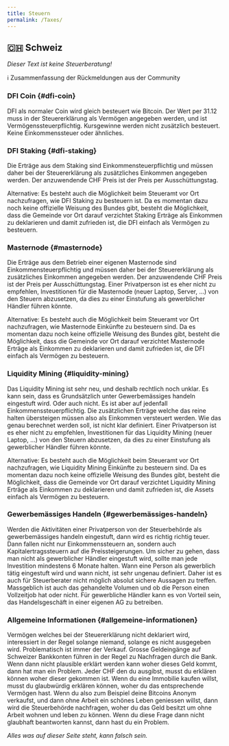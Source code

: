 ```yaml
---
title: Steuern
permalink: /Taxes/
---
```


## 🇨🇭 Schweiz

*Dieser Text ist keine Steuerberatung!*

ℹ Zusammenfassung der Rückmeldungen aus der Community

### DFI Coin {#dfi-coin}

DFI als normaler Coin wird gleich besteuert wie Bitcoin. Der Wert per 31.12 muss in der Steuererklärung als Vermögen angegeben werden, und ist Vermögenssteuerpflichtig. Kursgewinne werden nicht zusätzlich besteuert. Keine Einkommenssteuer oder ähnliches.

### DFI Staking {#dfi-staking}

Die Erträge aus dem Staking sind Einkommensteuerpflichtig und müssen daher bei der Steuererklärung als zusätzliches Einkommen angegeben werden. Der anzuwendende CHF Preis ist der Preis per Ausschüttungstag.

Alternative: Es besteht auch die Möglichkeit beim Steueramt vor Ort nachzufragen, wie DFI Staking zu besteuern ist. Da es momentan dazu noch keine offizielle Weisung des Bundes gibt, besteht die Möglichkeit, dass die Gemeinde vor Ort darauf verzichtet Staking Erträge als Einkommen zu deklarieren und damit zufrieden ist, die DFI einfach als Vermögen zu besteuern.

### Masternode {#masternode}

Die Erträge aus dem Betrieb einer eigenen Masternode sind Einkommensteuerpflichtig und müssen daher bei der Steuererklärung als zusätzliches Einkommen angegeben werden. Der anzuwendende CHF Preis ist der Preis per Ausschüttungstag. Einer Privatperson ist es eher nicht zu empfehlen, Investitionen für die Masternode (neuer Laptop, Server, ...) von den Steuern abzusetzen, da dies zu einer Einstufung als gewerblicher Händler führen könnte.

Alternative: Es besteht auch die Möglichkeit beim Steueramt vor Ort nachzufragen, wie Masternode Einkünfte zu besteuern sind. Da es momentan dazu noch keine offizielle Weisung des Bundes gibt, besteht die Möglichkeit, dass die Gemeinde vor Ort darauf verzichtet Masternode Erträge als Einkommen zu deklarieren und damit zufrieden ist, die DFI einfach als Vermögen zu besteuern.

### Liquidity Mining {#liquidity-mining}

Das Liquidity Mining ist sehr neu, und deshalb rechtlich noch unklar. Es kann sein, dass es Grundsätzlich unter Gewerbemässiges handeln eingestuft wird. Oder auch nicht. Es ist aber auf jedenfall Einkommenssteuerpflichtig. Die zusätzlichen Erträge welche das reine halten übersteigen müssen also als Einkommen versteuert werden. Wie das genau berechnet werden soll, ist nicht klar definiert. Einer Privatperson ist es eher nicht zu empfehlen, Investitionen für das Liquidity Mining (neuer Laptop, ...) von den Steuern abzusetzen, da dies zu einer Einstufung als gewerblicher Händler führen könnte.

Alternative: Es besteht auch die Möglichkeit beim Steueramt vor Ort nachzufragen, wie Liquidity Mining Einkünfte zu besteuern sind. Da es momentan dazu noch keine offizielle Weisung des Bundes gibt, besteht die Möglichkeit, dass die Gemeinde vor Ort darauf verzichtet Liquidity Mining Erträge als Einkommen zu deklarieren und damit zufrieden ist, die Assets einfach als Vermögen zu besteuern.

### Gewerbemässiges Handeln {#gewerbemässiges-handeln}

Werden die Aktivitäten einer Privatperson von der Steuerbehörde als gewerbemässiges handeln eingestuft, dann wird es richtig richtig teuer. Dann fallen nicht nur Einkommenssteuern an, sondern auch Kapitalertragssteuern auf die Preissteigerungen. Um sicher zu gehen, dass man nicht als gewerblicher Händler eingestuft wird, sollte man jede Investition mindestens 6 Monate halten. Wann eine Person als gewerblich tätig eingestuft wird und wann nicht, ist sehr ungenau definiert. Daher ist es auch für Steuerberater nicht möglich absolut sichere Aussagen zu treffen. Massgeblich ist auch das gehandelte Volumen und ob die Person einen Vollzeitjob hat oder nicht. Für gewerbliche Händler kann es von Vorteil sein, das Handelsgeschäft in einer eigenen AG zu betreiben.

### Allgemeine Informationen {#allgemeine-informationen}

Vermögen welches bei der Steuererklärung nicht deklariert wird, interessiert in der Regel solange niemand, solange es nicht ausgegeben wird. Problematisch ist immer der Verkauf. Grosse Geldeingänge auf Schweizer Bankkonten führen in der Regel zu Nachfragen durch die Bank. Wenn dann nicht plausible erklärt werden kann woher dieses Geld kommt, dann hat man ein Problem. Jeder CHF den du ausgibst, musst du erklären können woher dieser gekommen ist. Wenn du eine Immobilie kaufen willst, musst du glaubwürdig erklären können, woher du das entsprechende Vermögen hast. Wenn du also zum Beispiel deine Bitcoins Anonym verkaufst, und dann ohne Arbeit ein schönes Leben geniessen willst, dann wird die Steuerbehörde nachfragen, woher du das Geld besitzt um ohne Arbeit wohnen und leben zu können. Wenn du diese Frage dann nicht glaubhaft beantworten kannst, dann hast du ein Problem.

*Alles was auf dieser Seite steht, kann falsch sein.*
